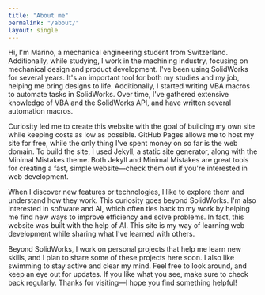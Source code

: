 ```yaml
---
title: "About me"
permalink: "/about/"
layout: single
---
```


Hi, I'm Marino, a mechanical engineering student from Switzerland. Additionally, while studying, I work in the machining industry, focusing on mechanical design and product development. I've been using SolidWorks for several years. It's an important tool for both my studies and my job, helping me bring designs to life. Additionally, I started writing VBA macros to automate tasks in SolidWorks. Over time, I've gathered extensive knowledge of VBA and the SolidWorks API, and have written several automation macros.

Curiosity led me to create this website with the goal of building my own site while keeping costs as low as possible. GitHub Pages allows me to host my site for free, while the only thing I've spent money on so far is the web domain. To build the site, I used Jekyll, a static site generator, along with the Minimal Mistakes theme. Both Jekyll and Minimal Mistakes are great tools for creating a fast, simple website—check them out if you're interested in web development.

When I discover new features or technologies, I like to explore them and understand how they work. This curiosity goes beyond SolidWorks. I'm also interested in software and AI, which often ties back to my work by helping me find new ways to improve efficiency and solve problems. In fact, this website was built with the help of AI. This site is my way of learning web development while sharing what I've learned with others.

Beyond SolidWorks, I work on personal projects that help me learn new skills, and I plan to share some of these projects here soon. I also like swimming to stay active and clear my mind. Feel free to look around, and keep an eye out for updates. If you like what you see, make sure to check back regularly. Thanks for visiting—I hope you find something helpful!


